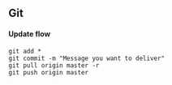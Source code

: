 
## Git 

#### Update flow
```shell
git add *
git commit -m "Message you want to deliver"
git pull origin master -r
git push origin master
```

